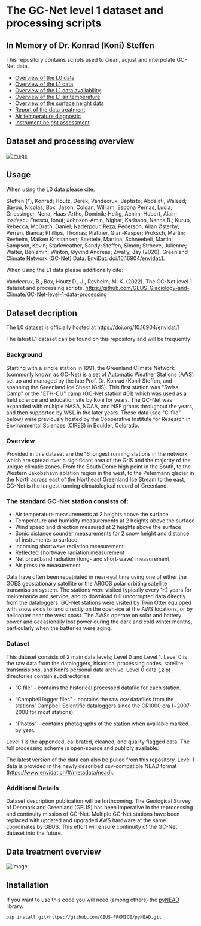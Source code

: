 # The GC-Net level 1 dataset and processing scripts

## In Memory of Dr. Konrad (Koni) Steffen

This repository contains scripts used to clean, adjust and interpolate GC-Net data.

- [Overview of the L0 data](out/L0_overview_toc.md)
- [Overview of the L1 data](out/L1_overview_toc.md)
- [Overview of the L1 data availability](out/L1_data_availability.md)
- [Overview of the L1 air temperature](out/L1_air_temperature_overview_toc.md)
- [Overview of the surface height data](figures/L1_overview/HS_overview.png)
- [Report of the data treatment](out/report_with_toc.md)
- [Air temperature diagnostic](out/L1_air_temperature_diagnostic_toc.md)
- [Instrument height assessment](out/L1_intrument_heights_toc.md)

## Dataset and processing overview

[![image](https://user-images.githubusercontent.com/35140661/168021770-82b1c021-b4fd-4461-8d05-4e6c147b7871.png)](https://docs.google.com/presentation/d/1p9Z7g7ZOYZ3aiXRJMUF1gz6hb4260d0f4XUG64YiP4Y/edit?usp=sharing)

## Usage
When using the L0 data please cite:

Steffen (†), Konrad; Houtz, Derek; Vandecrux, Baptiste; Abdalati, Waleed; Bayou, Nicolas; Box, Jason; Colgan, William; Espona Pernas, Lucia; Griessinger, Nena; Haas-Artho, Dominik; Heilig, Achim; Hubert, Alain; Iosifescu Enescu, Ionuț; Johnson-Amin, Nighat; Karlsson, Nanna B.; Kurup, Rebecca; McGrath, Daniel; Naderpour, Reza; Pederson, Allan Østerby; Perren, Bianca; Phillips, Thomas; Plattner, Gian-Kasper; Proksch, Martin; Revheim, Maiken Kristiansen; Saettele, Martina; Schneebeli, Martin; Sampson, Kevin; Starkweather, Sandy; Steffen, Simon; Stroeve, Julienne; Walter, Benjamin; Winton, Øyvind Andreas; Zwally, Jay (2020). Greenland Climate Network (GC-Net) Data. EnviDat. doi:10.16904/envidat.1. 

When using the L1 data please additionally cite:

Vandecrux, B., Box, Houtz D., J., Revheim, M. K. (2022). The GC-Net level 1 dataset and processing scripts. https://github.com/GEUS-Glaciology-and-Climate/GC-Net-level-1-data-processing

## Dataset decription

The L0 dataset is officially hosted at https://doi.org/10.16904/envidat.1

The latest L1 dataset can be found on this repository and will be frequently 

### Background
Starting with a single station in 1991, the Greenland Climate Network (commonly known as GC-Net) is a set of Automatic Weather Stations (AWS) set up and managed by the late Prof. Dr. Konrad (Koni) Steffen, and spanning the Greenland Ice Sheet (GrIS). This first station was "Swiss Camp" or the "ETH-CU" camp (GC-Net station #01) which was used as a field science and education site by Koni for years. The GC-Net was expanded with multiple NASA, NOAA, and NSF grants throughout the years, and then supported by WSL in the later years. These data (see "C-file" below) were previously hosted by the Cooperative Institute for Research in Environmental Sciences (CIRES) in Boulder, Colorado. 

### Overview 
Provided in this dataset are the 16 longest running stations in the network, which are spread over a significant area of the GrIS and the majority of the unique climatic zones. From the South Dome high point in the South, to the Western Jakobshavn ablation region in the west, to the Petermann glacier in the North across east of the Northeast Greenland Ice Stream to the east, GC-Net is the longest running climatological record of Greenland. 

### The standard GC-Net station consists of: 
* Air temperature measurements at 2 heights above the surface
* Temperature and humidity measurements at 2 heights above the surface
* Wind speed and direction measured at 2 heights above the surface
* Sonic distance sounder measurements for 2 snow height and distance of instruments to surface
* Incoming shortwave radiation measurement
* Reflected shortwave radiation measurement
* Net broadband radiation (long- and short-wave) measurement
* Air pressure measurement

Data have often been repatriated in near-real time using one of either the GOES geostationary satellite or the ARGOS polar orbiting satellite transmission system. The stations were visited typically every 1-2 years for maintenance and service, and to download full uncorrupted data directly from the dataloggers. GC-Net stations were visited by Twin Otter equipped with snow skids to land directly on the open-ice at the AWS locations, or by helicopter near the west coast. The AWSs operate on solar and battery power and occasionally lost power during the dark and cold winter months, particularly when the batteries were aging. 

### Dataset 
This dataset consists of 2 main data levels; Level 0 and Level 1. 
Level 0 is the raw data from the dataloggers, historical processing codes, satellite transmissions, and Koni’s personal data archive. Level 0 data (.zip) directories contain subdirectories: 

* “C file” - contains the historical processed datafile for each station.

* “Campbell logger files” - contains the raw csv datafiles from the stations’ Campbell Scientific dataloggers since the CR1000 era (~2007-2008 for most stations).

* “Photos” - contains photographs of the station when available marked by year.

Level 1 is the appended, calibrated, cleaned, and quality flagged data. The full processing scheme is open-source and publicly available.

The latest version of the data can also be pulled from this repository. Level 1 data is provided in the newly described csv-compatible NEAD format (https://www.envidat.ch/#/metadata/nead).

### Additional Details
Dataset description publication will be forthcoming. 
The Geological Survey of Denmark and Greenland (GEUS) has been imperative in the reprocessing and continuity mission of GC-Net. Multiple GC-Net stations have been replaced with updated and upgraded AWS hardware at the same coordinates by GEUS. This effort will ensure continuity of the GC-Net dataset into the future.  


## Data treatment overview

![image](https://user-images.githubusercontent.com/35140661/173344278-09b6a34e-cf0f-4f9c-af9a-5a109b51101a.png)

## Installation
If you want to use this code you will need (among others) the [pyNEAD](https://github.com/GEUS-PROMICE/pyNEAD) library.

```
pip install git+https://github.com/GEUS-PROMICE/pyNEAD.git

```
